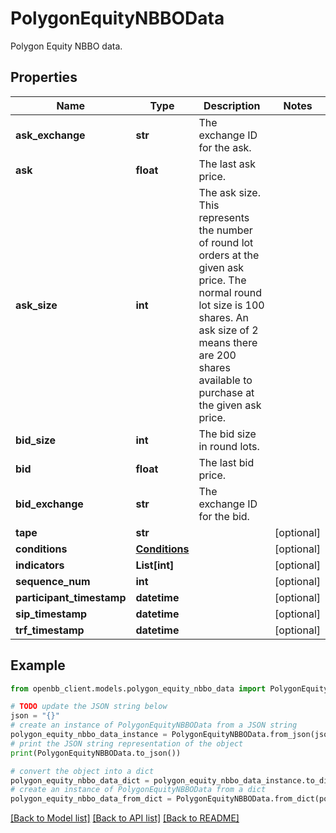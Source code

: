 # PolygonEquityNBBOData

Polygon Equity NBBO data.

## Properties

Name | Type | Description | Notes
------------ | ------------- | ------------- | -------------
**ask_exchange** | **str** | The exchange ID for the ask. | 
**ask** | **float** | The last ask price. | 
**ask_size** | **int** |          The ask size. This represents the number of round lot orders at the given ask price.         The normal round lot size is 100 shares.         An ask size of 2 means there are 200 shares available to purchase at the given ask price.          | 
**bid_size** | **int** | The bid size in round lots. | 
**bid** | **float** | The last bid price. | 
**bid_exchange** | **str** | The exchange ID for the bid. | 
**tape** | **str** |  | [optional] 
**conditions** | [**Conditions**](Conditions.md) |  | [optional] 
**indicators** | **List[int]** |  | [optional] 
**sequence_num** | **int** |  | [optional] 
**participant_timestamp** | **datetime** |  | [optional] 
**sip_timestamp** | **datetime** |  | [optional] 
**trf_timestamp** | **datetime** |  | [optional] 

## Example

```python
from openbb_client.models.polygon_equity_nbbo_data import PolygonEquityNBBOData

# TODO update the JSON string below
json = "{}"
# create an instance of PolygonEquityNBBOData from a JSON string
polygon_equity_nbbo_data_instance = PolygonEquityNBBOData.from_json(json)
# print the JSON string representation of the object
print(PolygonEquityNBBOData.to_json())

# convert the object into a dict
polygon_equity_nbbo_data_dict = polygon_equity_nbbo_data_instance.to_dict()
# create an instance of PolygonEquityNBBOData from a dict
polygon_equity_nbbo_data_from_dict = PolygonEquityNBBOData.from_dict(polygon_equity_nbbo_data_dict)
```
[[Back to Model list]](../README.md#documentation-for-models) [[Back to API list]](../README.md#documentation-for-api-endpoints) [[Back to README]](../README.md)


